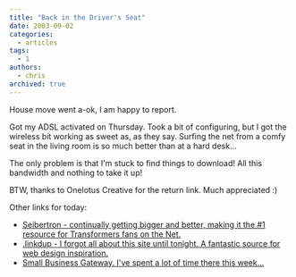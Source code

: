 ```yaml
---
title: "Back in the Driver's Seat"
date: 2003-09-02
categories:
  - articles
tags:
  - 1
authors:
  - chris
archived: true
---
```


House move went a-ok, I am happy to report.

Got my ADSL activated on Thursday. Took a bit of configuring, but I got the wireless bit working as sweet as, as they say. Surfing the net from a comfy seat in the living room is so much better than at a hard desk...

The only problem is that I'm stuck to find things to download! All this bandwidth and nothing to take it up!

BTW, thanks to Onelotus Creative for the return link. Much appreciated :)

Other links for today:

- [Seibertron - continually getting bigger and better, making it the #1 resource for Transformers fans on the Net.](https://web.archive.org/web/20040920175432/http://seibertron.com/ "Seibertron")
- [.linkdup - I forgot all about this site until tonight. A fantastic source for web design inspiration.](https://web.archive.org/web/20040920175432/http://www.linkdup.com/ "linkdup")
- [Small Business Gateway. I've spent a lot of time there this week...](https://web.archive.org/web/20040920175432/http://www.bgateway.co.uk/ "Small Business Gateway")

